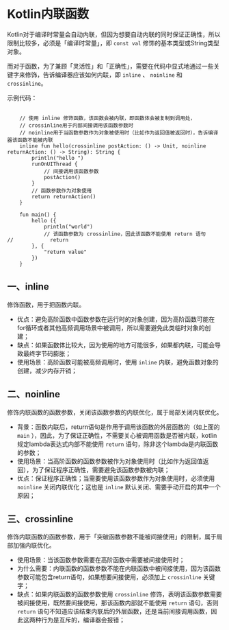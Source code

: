 # Kotlin内联函数

Kotlin对于编译时常量会自动内联，但因为想要自动内联的同时保证正确性，所以限制比较多，必须是「编译时常量」，即 `const val` 修饰的基本类型或String类型对象。

而对于函数，为了兼顾「灵活性」和「正确性」，需要在代码中显式地通过一些关键字来修饰，告诉编译器应该如何内联，即 `inline` 、 `noinline` 和 `crossinline`。

示例代码：

```

    // 使用 inline 修饰函数，该函数会被内联，即函数体会被复制到调用处，
    // crossinline用于内部间接调用该函数参数时
    // noinline用于当函数参数作为对象被使用时（比如作为返回值被返回时），告诉编译器该函数不能被内联
    inline fun hello(crossinline postAction: () -> Unit, noinline returnAction: () -> String): String {
        println("hello ")
        runOnUIThread {
            // 间接调用该函数参数
            postAction()
        }
        // 函数参数作为对象使用
        return returnAction()
    }

    fun main() {
        hello ({
            println("world")
            // 该函数参数为 crossinline，因此该函数不能使用 return 语句
//            return
        }, {
            "return value"
        })
    }

```

## 一、inline

修饰函数，用于把函数内联。

- 优点：避免高阶函数中函数参数在运行时的对象创建，因为高阶函数可能在for循环或者其他高频调用场景中被调用，所以需要避免此类临时对象的创建；
- 缺点：如果函数体比较大，因为使用的地方可能很多，如果都内联，可能会导致最终字节码膨胀；
- 使用场景：高阶函数可能被高频调用时，使用 `inline` 内联，避免函数对象的创建，减少内存开销；

## 二、noinline

修饰内联函数的函数参数，关闭该函数参数的内联优化，属于局部关闭内联优化。

- 背景：函数内联后，return语句是作用于调用该函数的外层函数的（如上面的 `main` ），因此，为了保证正确性，不需要关心被调用函数是否被内联，kotlin规定lambda表达式内部不能使用 `return` 语句，除非这个lambda是内联函数的参数；
- 使用场景：当高阶函数的函数参数被作为对象使用时（比如作为返回值返回），为了保证程序正确性，需要避免该函数参数被内联；
- 优点：保证程序正确性；当需要使用该函数参数作为对象使用时，必须使用 `noinline` 关闭内联优化；这也是 `inline` 默认关闭、需要手动开启的其中一个原因；

## 三、crossinline

修饰内联函数的函数参数，用于「突破函数参数不能被间接使用」的限制，属于局部加强内联优化。

- 使用场景：当该函数参数需要在高阶函数中需要被间接使用时；
- 为什么需要：内联函数的函数参数不能在内联函数中被间接使用，因为该函数参数可能包含return语句，如果想要间接使用，必须加上 `crossinline` 关键字；
- 缺点：如果内联函数的函数参数使用 `crossinline` 修饰，表明该函数参数需要被间接使用，既然要间接使用，那该函数内部就不能使用 `return` 语句，否则 `return` 语句不知道应该结束内联后的外层函数，还是当前间接调用函数，因此这两种行为是互斥的，编译器会报错；
